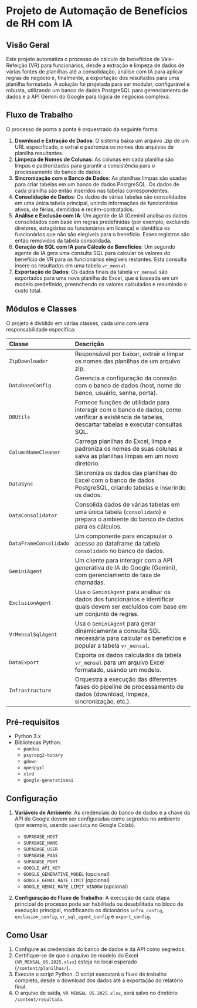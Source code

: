 # Projeto de Automação de Benefícios de RH com IA

## Visão Geral

Este projeto automatiza o processo de cálculo de benefícios de Vale-Refeição (VR) para funcionários, desde a extração e limpeza de dados de várias fontes de planilhas até a consolidação, análise com IA para aplicar regras de negócio e, finalmente, a exportação dos resultados para uma planilha formatada. A solução foi projetada para ser modular, configurável e robusta, utilizando um banco de dados PostgreSQL para gerenciamento de dados e a API Gemini do Google para lógica de negócios complexa.

## Fluxo de Trabalho

O processo de ponta a ponta é orquestrado da seguinte forma:

1.  **Download e Extração de Dados**: O sistema baixa um arquivo .zip de um URL especificado, o extrai e padroniza os nomes dos arquivos de planilha resultantes.
2.  **Limpeza de Nomes de Colunas**: As colunas em cada planilha são limpas e padronizadas para garantir a consistência para o processamento do banco de dados.
3.  **Sincronização com o Banco de Dados**: As planilhas limpas são usadas para criar tabelas em um banco de dados PostgreSQL. Os dados de cada planilha são então inseridos nas tabelas correspondentes.
4.  **Consolidação de Dados**: Os dados de várias tabelas são consolidados em uma única tabela principal, unindo informações de funcionários ativos, de férias, demitidos e recém-contratados.
5.  **Análise e Exclusão com IA**: Um agente de IA (Gemini) analisa os dados consolidados com base em regras predefinidas (por exemplo, excluindo diretores, estagiários ou funcionários em licença) e identifica os funcionários que não são elegíveis para o benefício. Esses registros são então removidos da tabela consolidada.
6.  **Geração de SQL com IA para Cálculo de Benefícios**: Um segundo agente de IA gera uma consulta SQL para calcular os valores do benefício de VR para os funcionários elegíveis restantes. Esta consulta insere os resultados em uma tabela `vr_mensal`.
7.  **Exportação de Dados**: Os dados finais da tabela `vr_mensal` são exportados para uma nova planilha do Excel, que é baseada em um modelo predefinido, preenchendo os valores calculados e resumindo o custo total.

## Módulos e Classes

O projeto é dividido em várias classes, cada uma com uma responsabilidade específica:

| Classe | Descrição |
| :--- | :--- |
| `ZipDownloader` | Responsável por baixar, extrair e limpar os nomes das planilhas de um arquivo zip. |
| `DatabaseConfig` | Gerencia a configuração da conexão com o banco de dados (host, nome do banco, usuário, senha, porta). |
| `DBUtils` | Fornece funções de utilidade para interagir com o banco de dados, como verificar a existência de tabelas, descartar tabelas e executar consultas SQL. |
| `ColumnNameCleaner` | Carrega planilhas do Excel, limpa e padroniza os nomes de suas colunas e salva as planilhas limpas em um novo diretório. |
| `DataSync` | Sincroniza os dados das planilhas do Excel com o banco de dados PostgreSQL, criando tabelas e inserindo os dados. |
| `DataConsolidator`| Consolida dados de várias tabelas em uma única tabela (`consolidado`) e prepara o ambiente do banco de dados para os cálculos. |
| `DataFrameConsolidado` | Um componente para encapsular o acesso ao dataframe da tabela `consolidado` no banco de dados. |
| `GeminiAgent` | Um cliente para interagir com a API generativa de IA do Google (Gemini), com gerenciamento de taxa de chamadas. |
| `ExclusionAgent` | Usa o `GeminiAgent` para analisar os dados dos funcionários e identificar quais devem ser excluídos com base em um conjunto de regras. |
| `VrMensalSqlAgent` | Usa o `GeminiAgent` para gerar dinamicamente a consulta SQL necessária para calcular os benefícios e popular a tabela `vr_mensal`. |
| `DataExport` | Exporta os dados calculados da tabela `vr_mensal` para um arquivo Excel formatado, usando um modelo. |
| `Infrastructure` | Orquestra a execução das diferentes fases do pipeline de processamento de dados (download, limpeza, sincronização, etc.). |

## Pré-requisitos

- Python 3.x
- Bibliotecas Python:
  - `pandas`
  - `psycopg2-binary`
  - `gdown`
  - `openpyxl`
  - `xlrd`
  - `google-generativeai`

## Configuração

1.  **Variáveis de Ambiente**: As credenciais do banco de dados e a chave da API do Google devem ser configuradas como segredos no ambiente (por exemplo, usando `userdata` no Google Colab).
    - `SUPABASE_HOST`
    - `SUPABASE_NAME`
    - `SUPABASE_USER`
    - `SUPABASE_PASS`
    - `SUPABASE_PORT`
    - `GOOGLE_API_KEY`
    - `GOOGLE_GENERATIVE_MODEL` (opcional)
    - `GOOGLE_GENAI_RATE_LIMIT` (opcional)
    - `GOOGLE_GENAI_RATE_LIMIT_WINDOW` (opcional)

2.  **Configuração do Fluxo de Trabalho**: A execução de cada etapa principal do processo pode ser habilitada ou desabilitada no bloco de execução principal, modificando os dicionários `infra_config`, `exclusion_config`, `vr_sql_agent_config` e `export_config`.

## Como Usar

1.  Configure as credenciais do banco de dados e da API como segredos.
2.  Certifique-se de que o arquivo de modelo do Excel (`VR_MENSAL_05.2025.xlsx`) esteja no local esperado (`/content/planilhas/`).
3.  Execute o script Python. O script executará o fluxo de trabalho completo, desde o download dos dados até a exportação do relatório final.
4.  O arquivo de saída, `VR MENSAL 05.2025.xlsx`, será salvo no diretório `/content/resultado`.
